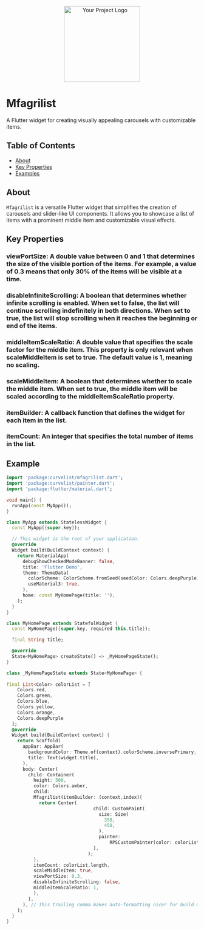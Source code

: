 <p align="center">
  <img src="https://your-image-url.com/your-logo.png" alt="Your Project Logo" width="200">
</p>

# Mfagrilist

A Flutter widget for creating visually appealing carousels with customizable items.

## Table of Contents

- [About](#about)
- [Key Properties](#key-properties)
- [Examples](#examples)

## About

`Mfagrilist` is a versatile Flutter widget that simplifies the creation of carousels and slider-like UI components. It allows you to showcase a list of items with a prominent middle item and customizable visual effects.

## Key Properties

### viewPortSize: A double value between 0 and 1 that determines the size of the visible portion of the items. For example, a value of 0.3 means that only 30% of the items will be visible at a time.

### disableInfiniteScrolling: A boolean that determines whether infinite scrolling is enabled. When set to false, the list will continue scrolling indefinitely in both directions. When set to true, the list will stop scrolling when it reaches the beginning or end of the items.

### middleItemScaleRatio: A double value that specifies the scale factor for the middle item. This property is only relevant when scaleMiddleItem is set to true. The default value is 1, meaning no scaling.

### scaleMiddleItem: A boolean that determines whether to scale the middle item. When set to true, the middle item will be scaled according to the middleItemScaleRatio property.

### itemBuilder: A callback function that defines the widget for each item in the list.

### itemCount: An integer that specifies the total number of items in the list.

## Example 
```dart
import 'package:curvelist/mfagrilist.dart';
import 'package:curvelist/painter.dart';
import 'package:flutter/material.dart';

void main() {
  runApp(const MyApp());
}

class MyApp extends StatelessWidget {
  const MyApp({super.key});

  // This widget is the root of your application.
  @override
  Widget build(BuildContext context) {
    return MaterialApp(
      debugShowCheckedModeBanner: false,
      title: 'Flutter Demo',
      theme: ThemeData(
        colorScheme: ColorScheme.fromSeed(seedColor: Colors.deepPurple),
        useMaterial3: true,
      ),
      home: const MyHomePage(title: ''),
    );
  }
}

class MyHomePage extends StatefulWidget {
  const MyHomePage({super.key, required this.title});

  final String title;

  @override
  State<MyHomePage> createState() => _MyHomePageState();
}

class _MyHomePageState extends State<MyHomePage> {
  
final List<Color> colorList = [
    Colors.red,
    Colors.green,
    Colors.blue,
    Colors.yellow,
    Colors.orange,
    Colors.deepPurple
  ];
  @override
  Widget build(BuildContext context) {
    return Scaffold(
      appBar: AppBar(
        backgroundColor: Theme.of(context).colorScheme.inversePrimary,
        title: Text(widget.title),
      ),
      body: Center(
        child: Container(
          height: 500,
          color: Colors.amber,
          child: 
          Mfagrilist(itemBuilder: (context,index){
            return Center(
                                child: CustomPaint(
                                  size: Size(
                                    350,
                                    450,
                                  ),
                                  painter:
                                      RPSCustomPainter(color: colorList[index]),
                                ),
                              );
          },
          itemCount: colorList.length,
          scaleMiddleItem: true,
          viewPortSize: 0.3,
          disableInfiniteScrolling: false,
          middleItemScaleRatio: 1,
          ),
        ),
      ), // This trailing comma makes auto-formatting nicer for build methods.
    );
  }
}
```

